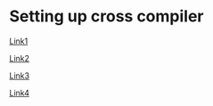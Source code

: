 Setting up cross compiler
===

[Link1](https://medium.com/@zw3rk/making-a-raspbian-cross-compilation-sdk-830fe56d75ba)

[Link2](http://hertaville.com/cross-compiling-qt4-app.html)

[Link3](https://cmake.org/cmake/help/v3.0/manual/cmake-toolchains.7.html)

[Link4](https://github.com/HesselM/rpicross_notes)
